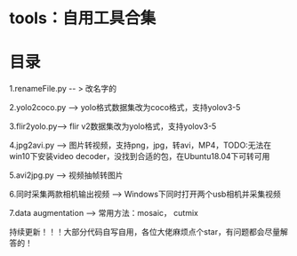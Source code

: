 # tools：自用工具合集
# 目录
1.renameFile.py -- > 改名字的 

2.yolo2coco.py  --> yolo格式数据集改为coco格式，支持yolov3-5

3.flir2yolo.py--> flir v2数据集改为yolo格式，支持yolov3-5

4.jpg2avi.py --> 图片转视频，支持png，jpg，转avi，MP4，TODO:无法在win10下安装video decoder，没找到合适的包，在Ubuntu18.04下可转可用

5.avi2jpg.py --> 视频抽帧转图片

6.同时采集两款相机输出视频 --> Windows下同时打开两个usb相机并采集视频

7.data augmentation --> 常用方法：mosaic， cutmix

持续更新！！！大部分代码自写自用，各位大佬麻烦点个star，有问题都会尽量解答的！
